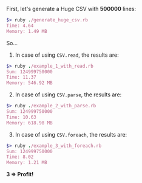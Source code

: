 First, let's generate a Huge CSV with **500000** lines:
```ruby
$> ruby ./generate_huge_csv.rb
Time: 4.64
Memory: 1.49 MB
```

So...
1. In case of using `CSV.read`, the results are:
```ruby
$> ruby ./example_1_with_read.rb
Sum: 124999750000
Time: 11.37
Memory: 546.92 MB
```

2. In case of using `CSV.parse`, the results are:
```ruby
$> ruby ./example_2_with_parse.rb
Sum: 124999750000
Time: 10.63
Memory: 618.98 MB
```

3. In case of using `CSV.foreach`, the results are:
```ruby
$> ruby ./example_3_with_foreach.rb
Sum: 124999750000
Time: 8.02
Memory: 1.21 MB
```

**3 => Profit!**
